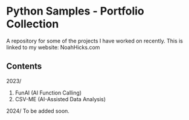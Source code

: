 # Python Samples - Portfolio Collection
A repository for some of the projects I have worked on recently. This is linked to my website: NoahHicks.com

## Contents
2023/
1. FunAI (AI Function Calling)
2. CSV-ME (AI-Assisted Data Analysis)

2024/
To be added soon.
